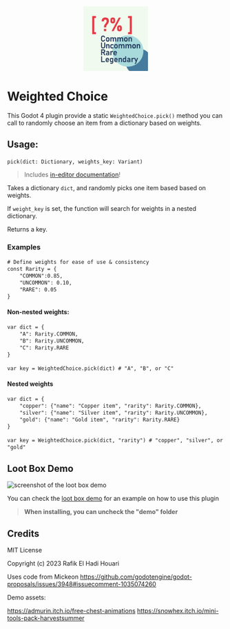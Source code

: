 <div align="center">
<img src="icon.png" width="150"/>
</div>

# Weighted Choice 


This Godot 4 plugin provide a static `WeightedChoice.pick()` method you can call to randomly choose an item from a dictionary based on weights. 


## Usage: 

`pick(dict: Dictionary, weights_key: Variant)`

> Includes [in-editor documentation](https://i.imgur.com/YAJ6XhG.png)!

Takes a dictionary `dict`, and randomly picks one item based based on weights. 

If `weight_key` is set, the function will search for weights in a nested dictionary.

Returns a key. 

### Examples

```gdscript
# Define weights for ease of use & consistency
const Rarity = {
    "COMMON":0.85,
    "UNCOMMON": 0.10,
    "RARE": 0.05
}
```

#### Non-nested weights:

```gdscript
var dict = {
    "A": Rarity.COMMON,
    "B": Rarity.UNCOMMON,
    "C": Rarity.RARE
}

var key = WeightedChoice.pick(dict) # "A", "B", or "C"
```

#### Nested weights

```gdscript
var dict = {
    "copper": {"name": "Copper item", "rarity": Rarity.COMMON},
    "silver": {"name": "Silver item", "rarity": Rarity.UNCOMMON},
    "gold": {"name": "Gold item", "rarity": Rarity.RARE}
}

var key = WeightedChoice.pick(dict, "rarity") # "copper", "silver", or "gold"

```

## Loot Box Demo

![screenshot of the loot box demo](https://i.imgur.com/Omk23Pc.png)

You can check the [loot box demo](https://github.com/rehhouari/WeightedChoice/tree/main/addons/weighted_choice/demo) for an example on how to use this plugin

> **When installing, you can uncheck the "demo" folder**

## Credits

MIT License

Copyright (c) 2023 Rafik El Hadi Houari

Uses code from Mickeon
https://github.com/godotengine/godot-proposals/issues/3948#issuecomment-1035074260

Demo assets:

https://admurin.itch.io/free-chest-animations
https://snowhex.itch.io/mini-tools-pack-harvestsummer
